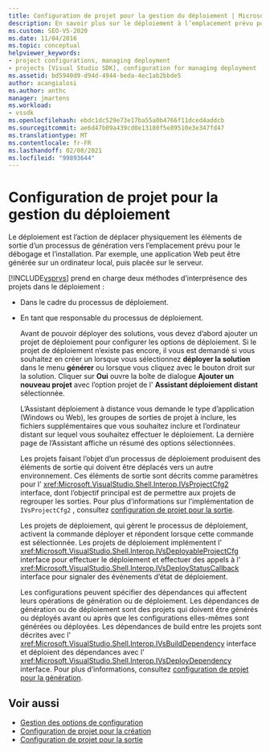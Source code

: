 ```yaml
---
title: Configuration de projet pour la gestion du déploiement | Microsoft Docs
description: En savoir plus sur le déploiement à l’emplacement prévu pour le débogage et l’installation, et les deux façons dont Visual Studio prend en charge les projets qui prennent en charge le déploiement.
ms.custom: SEO-VS-2020
ms.date: 11/04/2016
ms.topic: conceptual
helpviewer_keywords:
- project configurations, managing deployment
- projects [Visual Studio SDK], configuration for managing deployment
ms.assetid: bd5940d9-d94d-4944-beda-4ec1ab2bbde5
author: acangialosi
ms.author: anthc
manager: jmartens
ms.workload:
- vssdk
ms.openlocfilehash: ebdc1dc529e73e17ba55a0b4766f11dced4addcb
ms.sourcegitcommit: ae6d47b09a439cd0e13180f5e89510e3e347fd47
ms.translationtype: MT
ms.contentlocale: fr-FR
ms.lasthandoff: 02/08/2021
ms.locfileid: "99893644"
---
```

# <a name="project-configuration-for-managing-deployment"></a>Configuration de projet pour la gestion du déploiement
Le déploiement est l’action de déplacer physiquement les éléments de sortie d’un processus de génération vers l’emplacement prévu pour le débogage et l’installation. Par exemple, une application Web peut être générée sur un ordinateur local, puis placée sur le serveur.

 [!INCLUDE[vsprvs](../../code-quality/includes/vsprvs_md.md)] prend en charge deux méthodes d’interprésence des projets dans le déploiement :

- Dans le cadre du processus de déploiement.

- En tant que responsable du processus de déploiement.

  Avant de pouvoir déployer des solutions, vous devez d’abord ajouter un projet de déploiement pour configurer les options de déploiement. Si le projet de déploiement n’existe pas encore, il vous est demandé si vous souhaitez en créer un lorsque vous sélectionnez **déployer la solution** dans le menu **générer** ou lorsque vous cliquez avec le bouton droit sur la solution. Cliquer sur **Oui** ouvre la boîte de dialogue **Ajouter un nouveau projet** avec l’option projet de l' **Assistant déploiement distant** sélectionnée.

  L’Assistant déploiement à distance vous demande le type d’application (Windows ou Web), les groupes de sorties de projet à inclure, les fichiers supplémentaires que vous souhaitez inclure et l’ordinateur distant sur lequel vous souhaitez effectuer le déploiement. La dernière page de l’Assistant affiche un résumé des options sélectionnées.

  Les projets faisant l’objet d’un processus de déploiement produisent des éléments de sortie qui doivent être déplacés vers un autre environnement. Ces éléments de sortie sont décrits comme paramètres pour l' <xref:Microsoft.VisualStudio.Shell.Interop.IVsProjectCfg2> interface, dont l’objectif principal est de permettre aux projets de regrouper les sorties. Pour plus d’informations sur l’implémentation de `IVsProjectCfg2` , consultez [configuration de projet pour la sortie](../../extensibility/internals/project-configuration-for-output.md).

  Les projets de déploiement, qui gèrent le processus de déploiement, activent la commande déployer et répondent lorsque cette commande est sélectionnée. Les projets de déploiement implémentent l' <xref:Microsoft.VisualStudio.Shell.Interop.IVsDeployableProjectCfg> interface pour effectuer le déploiement et effectuer des appels à l' <xref:Microsoft.VisualStudio.Shell.Interop.IVsDeployStatusCallback> interface pour signaler des événements d’état de déploiement.

  Les configurations peuvent spécifier des dépendances qui affectent leurs opérations de génération ou de déploiement. Les dépendances de génération ou de déploiement sont des projets qui doivent être générés ou déployés avant ou après que les configurations elles-mêmes sont générées ou déployées. Les dépendances de build entre les projets sont décrites avec l' <xref:Microsoft.VisualStudio.Shell.Interop.IVsBuildDependency> interface et déploient des dépendances avec l' <xref:Microsoft.VisualStudio.Shell.Interop.IVsDeployDependency> interface. Pour plus d’informations, consultez [configuration de projet pour la génération](../../extensibility/internals/project-configuration-for-building.md).

## <a name="see-also"></a>Voir aussi
- [Gestion des options de configuration](../../extensibility/internals/managing-configuration-options.md)
- [Configuration de projet pour la création](../../extensibility/internals/project-configuration-for-building.md)
- [Configuration de projet pour la sortie](../../extensibility/internals/project-configuration-for-output.md)
